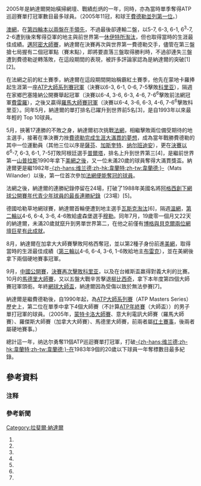 2005年是納達爾開始橫掃網壇、戰績彪炳的一年，同時，亦為當時單季奪得ATP巡迴賽單打冠軍數目最多球員。（2005年11冠，和球王[費德勒並列第一位](../Page/罗杰·费德勒.md "wikilink")。）

[澳網](https://zh.wikipedia.org/wiki/2005年澳洲網球公開賽 "wikilink")，在[第四輪本以兩盤在手領先](../Page/2005年澳洲網球公開賽男子單打比賽.md "wikilink")，不過最後卻連輸二盤，以5-7,
6-3, 6-1, 6<sup>3</sup>-7,
2-6遭到後來奪得亞軍的地主與前世界第一[休伊特所淘汰](https://zh.wikipedia.org/wiki/萊頓·休伊特 "wikilink")，但也取得當時的生涯最佳成績。[邁阿密大師賽](https://zh.wikipedia.org/wiki/2005年邁阿密大師賽 "wikilink")，納達爾在決賽再次與世界第一費德勒交手，儘管在第三盤搶七局握有二個冠軍點（賽末點），即將要直落三盤取得勝利時，不過卻連失三盤遭到費德勒逆轉落敗，在這段期間的表現，被許多評論家認為是納達爾的突破\[1\]\[2\]。

在法網之前的紅土賽季，納達爾在這段期間開始稱霸紅土賽季，他先在蒙地卡羅捧起生涯第一座[ATP大師系列賽冠軍](https://zh.wikipedia.org/wiki/ATP大師系列賽 "wikilink")（決賽以6-3,
6-1, 0-6,
7-5擊敗[科里亚](../Page/吉列尔莫·科里亚.md "wikilink")），隔週在家鄉巴塞隆納公開賽舉起冠軍（決賽以6-4,
3-6, 6-3, 4-6,
7-6<sup>6</sup>擊敗前法網冠軍[費雷羅](../Page/胡安·卡洛斯·费雷罗.md "wikilink")），之後又贏得[羅馬大師賽冠軍](../Page/羅馬大師賽.md "wikilink")（決賽以6-4,
3-6, 6-3, 4-6,
7-6<sup>6</sup>擊敗科里亚）。同年5月，納達爾的單打排名已躍升到世界前5名\[3\]，是自1993年以來最年輕的
Top 10球員。

5月，挾著17連勝的不敗之身，納達爾初次挑戰[法網](https://zh.wikipedia.org/wiki/2005年法國網球公開賽 "wikilink")，相繼擊敗兩位備受期待的地主選手，接著在準決賽力挫[費德勒完成生涯大滿貫的夢想](https://zh.wikipedia.org/wiki/費德勒 "wikilink")，成為當年戰勝費德勒的其中一位運動員（其他三位以序是[薩芬](https://zh.wikipedia.org/wiki/馬拉特·薩芬 "wikilink")、[加斯奎特](https://zh.wikipedia.org/wiki/里夏爾·加斯奎特 "wikilink")、[纳尔班迪安](../Page/大卫·纳尔班迪安.md "wikilink")），更在[決賽以](../Page/2005年法國網球公開賽男子單打比賽.md "wikilink")6<sup>6</sup>-7,
6-3, 6-1,
7-5打敗阿根廷選手[普爾塔](../Page/馬里亞諾·普埃爾塔.md "wikilink")，排名上升到世界第三\[4\]，是繼前世界第一[山普拉斯](https://zh.wikipedia.org/wiki/皮特·桑普拉斯 "wikilink")1990年拿下[美網之後](https://zh.wikipedia.org/wiki/美網 "wikilink")，又一位未滿20歲的球員奪得大滿貫獎盃。納達爾更是繼1982年[-{zh-hans:维兰德;zh-hk:韋蘭特;zh-tw:韋蘭德;}-](https://zh.wikipedia.org/wiki/韋蘭特 "wikilink")（Mats
Wilander）以後，第一位首次參加[法網便能奪冠的球員](https://zh.wikipedia.org/wiki/法網 "wikilink")。

法網之後，納達爾的連勝紀錄停留在24場，打破了1988年美國名將[阿格西創下網球公開賽年代青少年球員的最長連勝紀錄](https://zh.wikipedia.org/wiki/阿格西 "wikilink")（23場）\[5\]。

德國哈勒草地網球賽，納達爾首輪便遭到地主選手[瓦斯克淘汰](../Page/亞歷山大·瓦斯克.md "wikilink")\[6\]，隔週[溫網](https://zh.wikipedia.org/wiki/2005年溫布爾登網球錦標賽 "wikilink")，[第二輪以](../Page/2005年溫布頓網球錦標賽男子單打比賽.md "wikilink")4-6,
6-4, 3-6,
4-6敗給盧森堡選手[穆勒](https://zh.wikipedia.org/wiki/吉爾·穆勒 "wikilink")。同年7月，19歲零一個月又22天的納達爾，未滿20歲就竄升到男單世界第二，在他之前僅有[博格與](https://zh.wikipedia.org/wiki/比約恩·博格 "wikilink")[貝克爾兩位網壇巨星有此成就](https://zh.wikipedia.org/wiki/鮑裡斯·貝克爾 "wikilink")。

8月，納達爾在加拿大大師賽擊敗阿格西奪冠，並以第2種子身份前進[美網](../Page/2005年美國網球公開賽.md "wikilink")，取得當時的生涯最佳成績（[第三輪以](../Page/2005年美國網球公開賽男子單打比賽.md "wikilink")4-6,
6-4, 3-6,
1-6敗給地主[布雷克](https://zh.wikipedia.org/wiki/詹姆斯·布雷克 "wikilink")），並在美網後拿下兩個硬地賽事冠軍。

9月，[中國公開賽](../Page/2005年中國網球公開賽.md "wikilink")，[決賽再次擊敗](../Page/2005年中國網球公開賽男子單打比賽.md "wikilink")[科里亚](../Page/吉列尔莫·科里亚.md "wikilink")，以及在台維斯盃羸得對義大利的比賽。10月的[馬德里大師賽](../Page/馬德里大師賽.md "wikilink")，又以五盤大戰辛苦擊退[柳比西奇](https://zh.wikipedia.org/wiki/伊萬·柳比契奇 "wikilink")，拿下本年度第四個大師賽冠軍頭銜。年終[網球大師盃](https://zh.wikipedia.org/wiki/網球大師盃 "wikilink")，納達爾因為受傷以致於無法參賽\[7\]。

納達爾是繼費德勒後，自1990年起，為[ATP大師系列賽](https://zh.wikipedia.org/wiki/ATP大師系列賽 "wikilink")（ATP
Masters
Series）歷史上，第二位在單季中拿下4個大師賽（不計算[ATP年終賽](https://zh.wikipedia.org/wiki/ATP年終賽 "wikilink")（大師盃））的男子單打冠軍的球員。（2005年，[蒙特卡洛大師賽](../Page/蒙地卡羅大師賽.md "wikilink")、意大利電訊大師賽（羅馬大師賽）、羅傑斯大師賽（加拿大大師賽）、馬德里大師賽，前兩者屬[红土賽事](https://zh.wikipedia.org/wiki/紅土 "wikilink")，後兩者屬硬地賽事。）

總計這一年，纳达尔勇奪11個ATP巡迴賽單打冠軍，打破[-{zh-hans:维兰德;zh-hk:韋蘭特;zh-tw:韋蘭德;}-在](https://zh.wikipedia.org/wiki/韋蘭特 "wikilink")1983年9個的20歲以下球員一年奪標數目最多紀錄。

## 參考資料

### 注释

### 參考新聞

[Category:拉斐爾·納達爾](https://zh.wikipedia.org/wiki/Category:拉斐爾·納達爾 "wikilink")

1.

2.

3.

4.
5.

6.

7.
